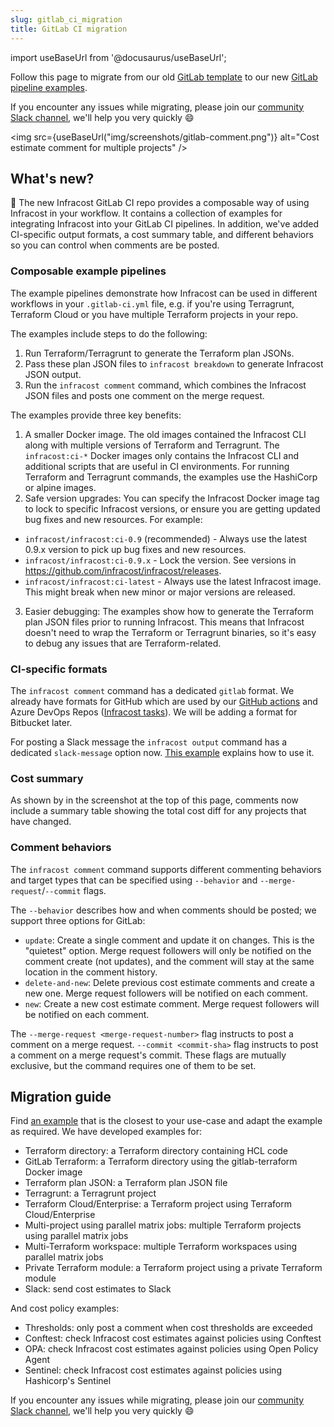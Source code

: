 ```yaml
---
slug: gitlab_ci_migration
title: GitLab CI migration
---
```


import useBaseUrl from '@docusaurus/useBaseUrl';

Follow this page to migrate from our old [GitLab template](https://gitlab.com/infracost/infracost-gitlab-ci/-/blob/master/README-deprecated.md) to our new [GitLab pipeline examples](https://gitlab.com/infracost/infracost-gitlab-ci/).

If you encounter any issues while migrating, please join our [community Slack channel](https://www.infracost.io/community-chat), we'll help you very quickly 😄

<img src={useBaseUrl("img/screenshots/gitlab-comment.png")} alt="Cost estimate comment for multiple projects" />

## What's new?

🚀 The new Infracost GitLab CI repo provides a composable way of using Infracost in your workflow. It contains a collection of examples for integrating Infracost into your GitLab CI pipelines. In addition, we've added CI-specific output formats, a cost summary table, and different behaviors so you can control when comments are be posted.

### Composable example pipelines

The example pipelines demonstrate how Infracost can be used in different workflows in your `.gitlab-ci.yml` file, e.g. if you're using Terragrunt, Terraform Cloud or you have multiple Terraform projects in your repo.

The examples include steps to do the following:
1. Run Terraform/Terragrunt to generate the Terraform plan JSONs.
2. Pass these plan JSON files to `infracost breakdown` to generate Infracost JSON output.
3. Run the `infracost comment` command, which combines the Infracost JSON files and posts one comment on the merge request.

The examples provide three key benefits:
1. A smaller Docker image. The old images contained the Infracost CLI along with multiple versions of Terraform and Terragrunt. The `infracost:ci-*` Docker images only contains the Infracost CLI and additional scripts that are useful in CI environments. For running Terraform and Terragrunt commands, the examples use the HashiCorp or alpine images.
2. Safe version upgrades: You can specify the Infracost Docker image tag to lock to specific Infracost versions, or ensure you are getting updated bug fixes and new resources. For example:
  - `infracost/infracost:ci-0.9` (recommended) - Always use the latest 0.9.x version to pick up bug fixes and new resources.
  - `infracost/infracost:ci-0.9.x` - Lock the version. See versions in https://github.com/infracost/infracost/releases.
  - `infracost/infracost:ci-latest` - Always use the latest Infracost image. This might break when new minor or major versions are released.
3. Easier debugging: The examples show how to generate the Terraform plan JSON files prior to running Infracost. This means that Infracost doesn't need to wrap the Terraform or Terragrunt binaries, so it's easy to debug any issues that are Terraform-related.

### CI-specific formats

The `infracost comment` command has a dedicated `gitlab` format. We already have formats for GitHub which are used by our [GitHub actions](https://github.com/infracost/actions) and Azure DevOps Repos ([Infracost tasks](https://marketplace.visualstudio.com/items?itemName=Infracost.infracost-tasks)). We will be adding a format for Bitbucket later.

For posting a Slack message the `infracost output` command has a dedicated `slack-message` option now. [This example](https://gitlab.com/infracost/infracost-gitlab-ci/-/tree/master/examples/slack) explains how to use it.

### Cost summary

As shown by in the screenshot at the top of this page, comments now include a summary table showing the total cost diff for any projects that have changed.

### Comment behaviors

The `infracost comment` command supports different commenting behaviors and target types that can be specified using `--behavior` and `--merge-request`/`--commit` flags.

The `--behavior` describes how and when comments should be posted; we support three options for GitLab:
- `update`: Create a single comment and update it on changes. This is the "quietest" option. Merge request followers will only be notified on the comment create (not updates), and the comment will stay at the same location in the comment history.
- `delete-and-new`: Delete previous cost estimate comments and create a new one. Merge request followers will be notified on each comment.
- `new`: Create a new cost estimate comment. Merge request followers will be notified on each comment.

The `--merge-request <merge-request-number>` flag instructs to post a comment on a merge request. `--commit <commit-sha>` flag instructs to post a comment on a merge request's commit. These flags are mutually exclusive, but the command requires one of them to be set.

## Migration guide

Find [an example](https://gitlab.com/infracost/infracost-gitlab-ci#examples) that is the closest to your use-case and adapt the example as required. We have developed examples for:

  - Terraform directory: a Terraform directory containing HCL code
  - GitLab Terraform: a Terraform directory using the gitlab-terraform Docker image
  - Terraform plan JSON: a Terraform plan JSON file
  - Terragrunt: a Terragrunt project
  - Terraform Cloud/Enterprise: a Terraform project using Terraform Cloud/Enterprise
  - Multi-project using parallel matrix jobs: multiple Terraform projects using parallel matrix jobs
  - Multi-Terraform workspace: multiple Terraform workspaces using parallel matrix jobs
  - Private Terraform module: a Terraform project using a private Terraform module
  - Slack: send cost estimates to Slack

And cost policy examples:

  - Thresholds: only post a comment when cost thresholds are exceeded
  - Conftest: check Infracost cost estimates against policies using Conftest
  - OPA: check Infracost cost estimates against policies using Open Policy Agent
  - Sentinel: check Infracost cost estimates against policies using Hashicorp's Sentinel

If you encounter any issues while migrating, please join our [community Slack channel](https://www.infracost.io/community-chat), we'll help you very quickly 😄
